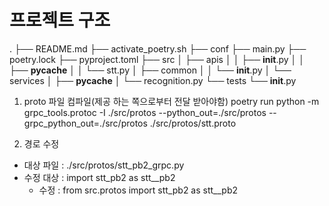 # 프로젝트 구조
.
├── README.md
├── activate_poetry.sh
├── conf
├── main.py
├── poetry.lock
├── pyproject.toml
├── src
│   ├── apis
│   │   ├── __init__.py
│   │   ├── __pycache__
│   │   └── stt.py
│   ├── common
│   │   └── __init__.py
│   └── services
│       ├── __pycache__
│       └── recognition.py
└── tests
    └── __init__.py

1. proto 파일 컴파일(제공 하는 쪽으로부터 전달 받아야함)
poetry run python -m grpc_tools.protoc -I ./src/protos --python_out=./src/protos --grpc_python_out=./src/protos ./src/protos/stt.proto

2. 경로 수정
- 대상 파일 : ./src/protos/stt_pb2_grpc.py
- 수정 대상 : import stt_pb2 as stt__pb2
    - 수정 : from src.protos import stt_pb2 as stt__pb2

